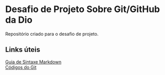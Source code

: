 # Desafio de Projeto Sobre Git/GitHub da Dio
Repositório criado para o desafio de projeto. 

## Links úteis
[Guia de Sintaxe Markdown](https://www.markdownguide.org/basic-syntax/) <br>
[Códigos do Git](https://gist.github.com/leocomelli/2545add34e4fec21ec16)
